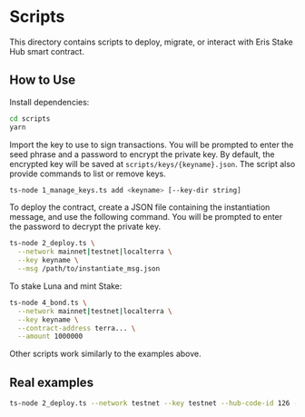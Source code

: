 # Scripts

This directory contains scripts to deploy, migrate, or interact with Eris Stake Hub smart contract.

## How to Use

Install dependencies:

```bash
cd scripts
yarn
```

Import the key to use to sign transactions. You will be prompted to enter the seed phrase and a password to encrypt the private key. By default, the encrypted key will be saved at `scripts/keys/{keyname}.json`. The script also provide commands to list or remove keys.

```bash
ts-node 1_manage_keys.ts add <keyname> [--key-dir string]
```

To deploy the contract, create a JSON file containing the instantiation message, and use the following command. You will be prompted to enter the password to decrypt the private key.

```bash
ts-node 2_deploy.ts \
  --network mainnet|testnet|localterra \
  --key keyname \
  --msg /path/to/instantiate_msg.json
```

To stake Luna and mint Stake:

```bash
ts-node 4_bond.ts \
  --network mainnet|testnet|localterra \
  --key keyname \
  --contract-address terra... \
  --amount 1000000
```

Other scripts work similarly to the examples above.


## Real examples

```bash
ts-node 2_deploy.ts --network testnet --key testnet --hub-code-id 126 --token-code-id 125
```
